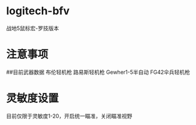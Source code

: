 # logitech-bfv
战地5鼠标宏-罗技版本
# 注意事项
##目前武器数据
布伦轻机枪
路易斯轻机枪
Gewher1-5半自动
FG42伞兵轻机枪
# 灵敏度设置
目前仅限于灵敏度1-20，开启统一瞄准，关闭瞄准视野
